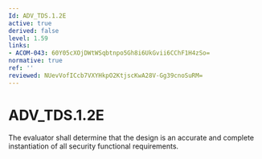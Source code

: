 ```yaml
---
Id: ADV_TDS.1.2E
active: true
derived: false
level: 1.59
links:
- ACOM-043: 60Y05cXOjDWtWSqbtnpo5Gh8i6UkGvii6CChF1H4zSo=
normative: true
ref: ''
reviewed: NUevVofICcb7VXYHkpO2KtjscKwA28V-Gg39cnoSuRM=
---
```


# ADV_TDS.1.2E

The evaluator shall determine that the design is an accurate and complete instantiation of all security functional requirements.
